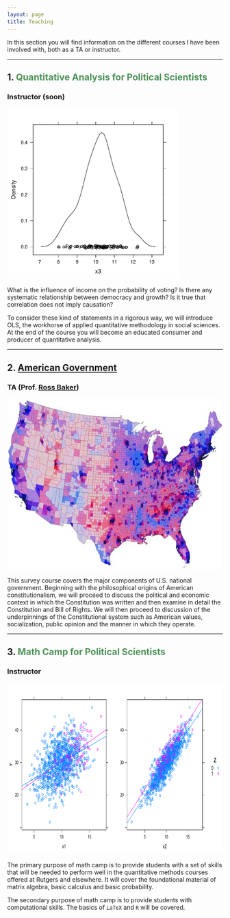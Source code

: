 ```yaml
---
layout: page
title: Teaching
---
```



<p class="lead">
In this section you will find information on the different courses I have been involved with, both as a TA or instructor.
</p>

---


## 1. <span style="color:#4E9258">Quantitative Analysis for Political Scientists</span>

### Instructor (soon)

<img src="/resources/plot1.pdf" alt="" style="width:400px;height:400px;">


What is the influence of income on the probability of voting? Is there any systematic relationship between democracy and growth? Is it true that correlation does not imply causation? 

To consider these kind of statements in a rigorous way, we will introduce OLS, the workhorse of applied quantitative methodology in social sciences. At the end of the course you will become an educated consumer and producer of quantitative analysis.

<a href="http://www.hectorbahamonde.com/teaching/"><i class="fa fa-book"></i></a>


---


## 2. <a href="http://hbahamonde.github.io/americangovernment">American Government</a>
### TA (Prof. [Ross Baker](http://polisci.rutgers.edu/cb-profile/userprofile/bakerross))

<img src="/resources/usmap.jpg" alt="" style="width:600px;height:400px;">


This survey course covers the major components of U.S. national government. Beginning with the philosophical origins of American constitutionalism, we will proceed to discuss the political and economic context in which the Constitution was written and then examine in detail the Constitution and Bill of Rights. We will then proceed to discussion of the underpinnings of the Constitutional system such as American values, socialization, public opinion and the manner in which they operate.


<a href="http://www.hectorbahamonde.com/teaching/"><i class="fa fa-book"></i></a>


---


## 3. <span style="color:#4E9258">Math Camp for Political Scientists</span>

### Instructor

<img src="/resources/plot2.pdf" alt="" style="width:800px;height:400px;">


The primary purpose of math camp is to provide students with a set of skills that will be needed to perform well in the quantitative methods courses offered at Rutgers and elsewhere. It will cover the foundational material of matrix algebra, basic calculus and basic probability.

The secondary purpose of math camp is to provide students with computational skills. The basics of  `LaTeX` and `R` will be covered.

<a href="http://www.hectorbahamonde.com/teaching/"><i class="fa fa-book"></i></a>
